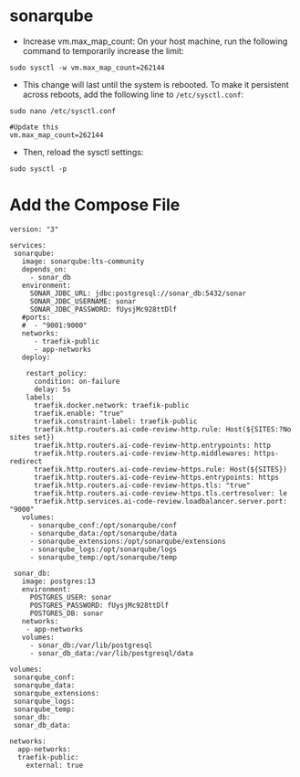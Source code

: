 # sonarqube

* Increase vm.max_map_count: On your host machine, run the following command to temporarily increase the limit:

```
sudo sysctl -w vm.max_map_count=262144
```

* This change will last until the system is rebooted. To make it persistent across reboots, add the following line to `/etc/sysctl.conf`:

```
sudo nano /etc/sysctl.conf

#Update this 
vm.max_map_count=262144
```

* Then, reload the sysctl settings:

```
sudo sysctl -p
```

# Add the Compose File

```
version: "3"

services:
 sonarqube:
   image: sonarqube:lts-community
   depends_on:
     - sonar_db
   environment:
     SONAR_JDBC_URL: jdbc:postgresql://sonar_db:5432/sonar
     SONAR_JDBC_USERNAME: sonar
     SONAR_JDBC_PASSWORD: fUysjMc928ttDlf
   #ports:
   #  - "9001:9000"
   networks:
      - traefik-public
      - app-networks
   deploy:

    restart_policy:
      condition: on-failure
      delay: 5s
    labels:
      traefik.docker.network: traefik-public
      traefik.enable: "true"
      traefik.constraint-label: traefik-public
      traefik.http.routers.ai-code-review-http.rule: Host(${SITES:?No sites set})
      traefik.http.routers.ai-code-review-http.entrypoints: http
      traefik.http.routers.ai-code-review-http.middlewares: https-redirect
      traefik.http.routers.ai-code-review-https.rule: Host(${SITES})
      traefik.http.routers.ai-code-review-https.entrypoints: https
      traefik.http.routers.ai-code-review-https.tls: "true"
      traefik.http.routers.ai-code-review-https.tls.certresolver: le
      traefik.http.services.ai-code-review.loadbalancer.server.port: "9000"
   volumes:
     - sonarqube_conf:/opt/sonarqube/conf
     - sonarqube_data:/opt/sonarqube/data
     - sonarqube_extensions:/opt/sonarqube/extensions
     - sonarqube_logs:/opt/sonarqube/logs
     - sonarqube_temp:/opt/sonarqube/temp

 sonar_db:
   image: postgres:13
   environment:
     POSTGRES_USER: sonar
     POSTGRES_PASSWORD: fUysjMc928ttDlf
     POSTGRES_DB: sonar
   networks:
    - app-networks
   volumes:
     - sonar_db:/var/lib/postgresql
     - sonar_db_data:/var/lib/postgresql/data

volumes:
 sonarqube_conf:
 sonarqube_data:
 sonarqube_extensions:
 sonarqube_logs:
 sonarqube_temp:
 sonar_db:
 sonar_db_data:

networks:
  app-networks:
  traefik-public:
    external: true 
```

